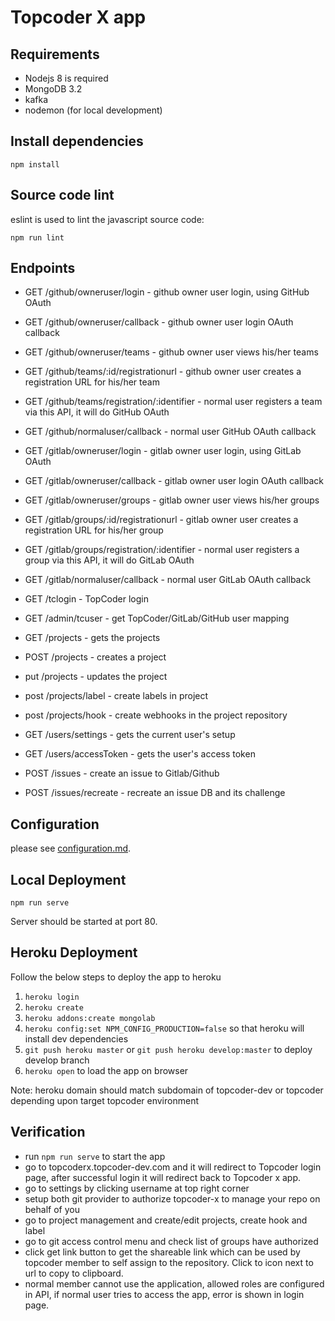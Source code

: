 # Topcoder X app

## Requirements

- Nodejs 8 is required
- MongoDB 3.2
- kafka
- nodemon (for local development)

## Install dependencies

```shell
npm install
```

## Source code lint

eslint is used to lint the javascript source code:

```shell
npm run lint
```

## Endpoints

- GET /github/owneruser/login - github owner user login, using GitHub OAuth
- GET /github/owneruser/callback - github owner user login OAuth callback
- GET /github/owneruser/teams - github owner user views his/her teams
- GET /github/teams/:id/registrationurl - github owner user creates a registration URL for his/her team
- GET /github/teams/registration/:identifier - normal user registers a team via this API, it will do GitHub OAuth
- GET /github/normaluser/callback - normal user GitHub OAuth callback

- GET /gitlab/owneruser/login - gitlab owner user login, using GitLab OAuth
- GET /gitlab/owneruser/callback - gitlab owner user login OAuth callback
- GET /gitlab/owneruser/groups - gitlab owner user views his/her groups
- GET /gitlab/groups/:id/registrationurl - gitlab owner user creates a registration URL for his/her group
- GET /gitlab/groups/registration/:identifier - normal user registers a group via this API, it will do GitLab OAuth
- GET /gitlab/normaluser/callback - normal user GitLab OAuth callback

- GET /tclogin - TopCoder login
- GET /admin/tcuser - get TopCoder/GitLab/GitHub user mapping

- GET /projects - gets the projects
- POST /projects - creates a project
- put /projects - updates the project
- post /projects/label - create labels in project
- post /projects/hook - create webhooks in the project repository
- GET /users/settings - gets the current user's setup
- GET /users/accessToken - gets the user's access token

- POST /issues - create an issue to Gitlab/Github
- POST /issues/recreate - recreate an issue DB and its challenge

## Configuration

please see [configuration.md](configuration.md).

## Local Deployment

```shell
npm run serve
```

Server should be started at port 80. 

## Heroku Deployment
Follow the below steps to deploy the app to heroku
1. `heroku login`
2. `heroku create`
3. `heroku addons:create mongolab`
4. `heroku config:set NPM_CONFIG_PRODUCTION=false` so that heroku will install dev dependencies
5. `git push heroku master` or `git push heroku develop:master` to deploy develop branch
6. `heroku open` to load the app on browser

Note: heroku domain should match subdomain of topcoder-dev or topcoder depending upon target topcoder environment

## Verification

- run `npm run serve` to start the app
- go to topcoderx.topcoder-dev.com and it will redirect to Topcoder login page, after successful login it will redirect back to Topcoder x app.
- go to settings by clicking username at top right corner
- setup both git provider to authorize topcoder-x to manage your repo on behalf of you
- go to project management and create/edit projects, create hook and label
- go to git access control menu and check list of groups have authorized
- click get link button to get the shareable link which can be used by topcoder member to self assign to the repository. Click to icon next to url to copy to clipboard.
- normal member cannot use the application, allowed roles are configured in API, if normal user tries to access the app, error is shown in login page.

